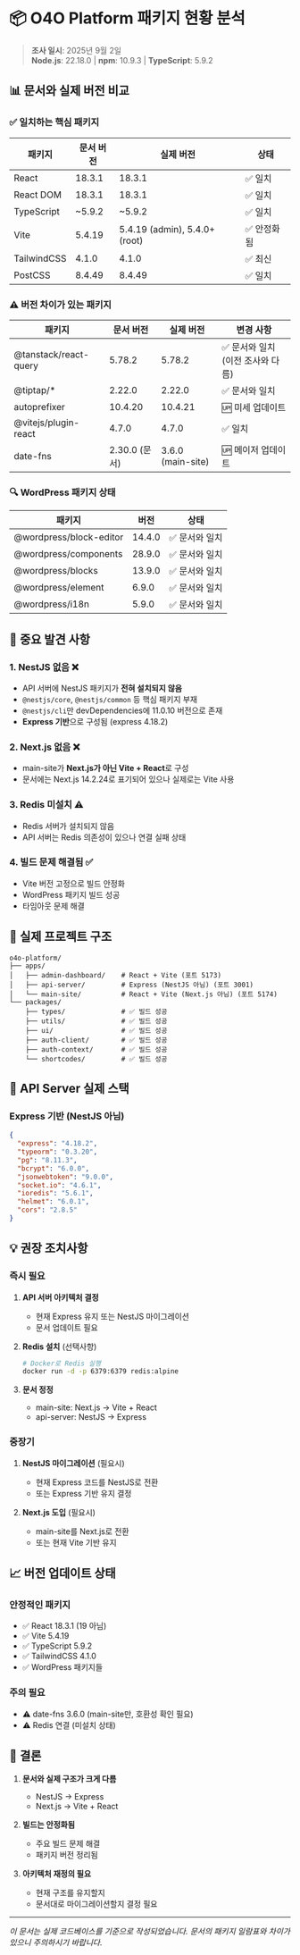 # 📦 O4O Platform 패키지 현황 분석

> **조사 일시**: 2025년 9월 2일  
> **Node.js**: 22.18.0 | **npm**: 10.9.3 | **TypeScript**: 5.9.2

## 📊 문서와 실제 버전 비교

### ✅ 일치하는 핵심 패키지
| 패키지 | 문서 버전 | 실제 버전 | 상태 |
|--------|-----------|-----------|------|
| React | 18.3.1 | 18.3.1 | ✅ 일치 |
| React DOM | 18.3.1 | 18.3.1 | ✅ 일치 |
| TypeScript | ~5.9.2 | ~5.9.2 | ✅ 일치 |
| Vite | 5.4.19 | 5.4.19 (admin), 5.4.0+ (root) | ✅ 안정화됨 |
| TailwindCSS | 4.1.0 | 4.1.0 | ✅ 최신 |
| PostCSS | 8.4.49 | 8.4.49 | ✅ 일치 |

### ⚠️ 버전 차이가 있는 패키지
| 패키지 | 문서 버전 | 실제 버전 | 변경 사항 |
|--------|-----------|-----------|-----------|
| @tanstack/react-query | 5.78.2 | 5.78.2 | ✅ 문서와 일치 (이전 조사와 다름) |
| @tiptap/* | 2.22.0 | 2.22.0 | ✅ 문서와 일치 |
| autoprefixer | 10.4.20 | 10.4.21 | 🆙 미세 업데이트 |
| @vitejs/plugin-react | 4.7.0 | 4.7.0 | ✅ 일치 |
| date-fns | 2.30.0 (문서) | 3.6.0 (main-site) | 🆙 메이저 업데이트 |

### 🔍 WordPress 패키지 상태
| 패키지 | 버전 | 상태 |
|--------|------|------|
| @wordpress/block-editor | 14.4.0 | ✅ 문서와 일치 |
| @wordpress/components | 28.9.0 | ✅ 문서와 일치 |
| @wordpress/blocks | 13.9.0 | ✅ 문서와 일치 |
| @wordpress/element | 6.9.0 | ✅ 문서와 일치 |
| @wordpress/i18n | 5.9.0 | ✅ 문서와 일치 |

## 🚨 중요 발견 사항

### 1. **NestJS 없음** ❌
- API 서버에 NestJS 패키지가 **전혀 설치되지 않음**
- `@nestjs/core`, `@nestjs/common` 등 핵심 패키지 부재
- `@nestjs/cli`만 devDependencies에 11.0.10 버전으로 존재
- **Express 기반**으로 구성됨 (express 4.18.2)

### 2. **Next.js 없음** ❌
- main-site가 **Next.js가 아닌 Vite + React**로 구성
- 문서에는 Next.js 14.2.24로 표기되어 있으나 실제로는 Vite 사용

### 3. **Redis 미설치** ⚠️
- Redis 서버가 설치되지 않음
- API 서버는 Redis 의존성이 있으나 연결 실패 상태

### 4. **빌드 문제 해결됨** ✅
- Vite 버전 고정으로 빌드 안정화
- WordPress 패키지 빌드 성공
- 타임아웃 문제 해결

## 📁 실제 프로젝트 구조

```
o4o-platform/
├── apps/
│   ├── admin-dashboard/    # React + Vite (포트 5173)
│   ├── api-server/         # Express (NestJS 아님) (포트 3001)
│   └── main-site/          # React + Vite (Next.js 아님) (포트 5174)
└── packages/
    ├── types/              # ✅ 빌드 성공
    ├── utils/              # ✅ 빌드 성공
    ├── ui/                 # ✅ 빌드 성공
    ├── auth-client/        # ✅ 빌드 성공
    ├── auth-context/       # ✅ 빌드 성공
    └── shortcodes/         # ✅ 빌드 성공
```

## 🔧 API Server 실제 스택

### Express 기반 (NestJS 아님)
```json
{
  "express": "4.18.2",
  "typeorm": "0.3.20",
  "pg": "8.11.3",
  "bcrypt": "6.0.0",
  "jsonwebtoken": "9.0.0",
  "socket.io": "4.6.1",
  "ioredis": "5.6.1",
  "helmet": "6.0.1",
  "cors": "2.8.5"
}
```

## 💡 권장 조치사항

### 즉시 필요
1. **API 서버 아키텍처 결정**
   - 현재 Express 유지 또는 NestJS 마이그레이션
   - 문서 업데이트 필요

2. **Redis 설치** (선택사항)
   ```bash
   # Docker로 Redis 실행
   docker run -d -p 6379:6379 redis:alpine
   ```

3. **문서 정정**
   - main-site: Next.js → Vite + React
   - api-server: NestJS → Express

### 중장기
1. **NestJS 마이그레이션** (필요시)
   - 현재 Express 코드를 NestJS로 전환
   - 또는 Express 기반 유지 결정

2. **Next.js 도입** (필요시)
   - main-site를 Next.js로 전환
   - 또는 현재 Vite 기반 유지

## 📈 버전 업데이트 상태

### 안정적인 패키지
- ✅ React 18.3.1 (19 아님)
- ✅ Vite 5.4.19
- ✅ TypeScript 5.9.2
- ✅ TailwindCSS 4.1.0
- ✅ WordPress 패키지들

### 주의 필요
- ⚠️ date-fns 3.6.0 (main-site만, 호환성 확인 필요)
- ⚠️ Redis 연결 (미설치 상태)

## 🎯 결론

1. **문서와 실제 구조가 크게 다름**
   - NestJS → Express
   - Next.js → Vite + React

2. **빌드는 안정화됨**
   - 주요 빌드 문제 해결
   - 패키지 버전 정리됨

3. **아키텍처 재정의 필요**
   - 현재 구조를 유지할지
   - 문서대로 마이그레이션할지 결정 필요

---

*이 문서는 실제 코드베이스를 기준으로 작성되었습니다.*
*문서의 패키지 일람표와 차이가 있으니 주의하시기 바랍니다.*